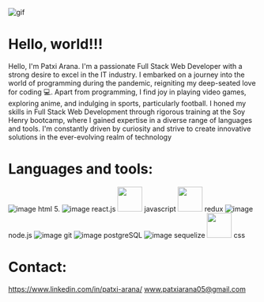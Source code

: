 
![gif](https://gifdb.com/images/high/glitching-hacker-hacking-v56g4l1vaykmsno6.webp)



 # Hello, world!!!
Hello, I'm Patxi Arana. I'm a passionate Full Stack Web Developer with a strong desire to excel in the IT industry. I embarked on a journey into the world of programming during the pandemic, reigniting my deep-seated love for coding 💻. Apart from programming, I find joy in playing video games, exploring anime, and indulging in sports, particularly football. I honed my skills in Full Stack Web Development through rigorous training at the Soy Henry bootcamp, where I gained expertise in a diverse range of languages and tools. I'm constantly driven by curiosity and strive to create innovative solutions in the ever-evolving realm of technology
# Languages and tools:
![image](https://user-images.githubusercontent.com/90577230/158084961-9ff15f87-0d50-42fa-a348-48c21111c66d.png) html 5.
![image](https://user-images.githubusercontent.com/90577230/158085174-c5bec289-ca1d-4c01-a306-7e43331f82aa.png) react.js
<img src="https://camo.githubusercontent.com/b4ff7f14956d1e50e56f37992f87c6a73166345ea928b6dbe1140db457b9707b/68747470733a2f2f75706c6f61642e77696b696d656469612e6f72672f77696b6970656469612f636f6d6d6f6e732f7468756d622f392f39392f556e6f6666696369616c5f4a6176615363726970745f6c6f676f5f322e7376672f3130323470782d556e6f6666696369616c5f4a6176615363726970745f6c6f676f5f322e7376672e706e67" width = "50" heigth = "50" /> javascript 
<img src = "https://camo.githubusercontent.com/7b7f04b16cc2d2d4a32985710e4d640985337a32bbb1e60cdacede2c8a4ae57b/68747470733a2f2f63646e2e776f726c64766563746f726c6f676f2e636f6d2f6c6f676f732f72656475782e737667"  width = "50" heigth = "50" /> redux
![image](https://user-images.githubusercontent.com/90577230/158087787-21b7d22b-0b9f-4934-823f-9be306fb3a95.png) node.js
![image](https://user-images.githubusercontent.com/90577230/158087838-88de3800-ad7d-4c50-a252-a97d72cf17f2.png) git
![image](https://user-images.githubusercontent.com/90577230/158087906-188c2811-2649-424c-9455-42ece976a27d.png) postgreSQL
![image](https://user-images.githubusercontent.com/90577230/158087986-4b4b687e-b960-44a5-ba24-bbceb9a57a98.png) sequelize
<img src ="https://th.bing.com/th/id/OIP.pXrq6xy_Gxua3qTfGZLXqwHaKc?pid=ImgDet&rs=1" width = "50" heigth = "50" /> css

# Contact:
https://www.linkedin.com/in/patxi-arana/
www.patxiarana05@gmail.com














